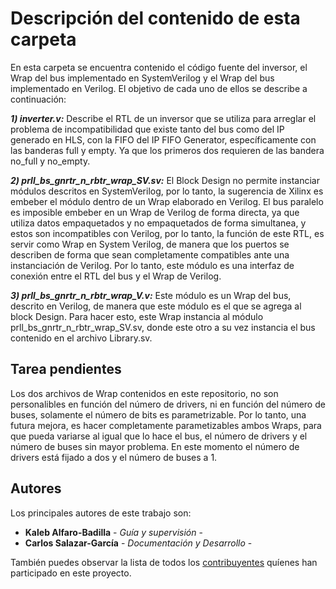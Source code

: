 # Descripción del contenido de esta carpeta

En esta carpeta se encuentra contenido el código fuente del inversor, el Wrap del bus implementado en SystemVerilog y el Wrap del bus implementado en Verilog. El objetivo de cada uno de ellos se describe a continuación:

***1) inverter.v:*** Describe el RTL de un inversor que se utiliza para arreglar el problema de incompatibilidad que existe tanto del bus como del IP generado en HLS, con la FIFO del IP FIFO Generator, específicamente con las banderas full y empty. Ya que los primeros dos requieren de las bandera no_full y no_empty.

***2) prll_bs_gnrtr_n_rbtr_wrap_SV.sv:*** El Block Design no permite instanciar módulos descritos en SystemVerilog, por lo tanto, la sugerencia de Xilinx es embeber el módulo dentro de un Wrap elaborado en Verilog. El bus paralelo es imposible embeber en un Wrap de Verilog de forma directa, ya que utiliza datos empaquetados y no empaquetados de forma simultanea, y estos son incompatibles con Verilog, por lo tanto, la función de este RTL, es servir como Wrap en System Verilog, de manera que los puertos se describen de forma que sean completamente compatibles ante una instanciación de Verilog. Por lo tanto, este módulo es una interfaz de conexión entre el RTL del bus y el Wrap de Verilog.

***3) prll_bs_gnrtr_n_rbtr_wrap_V.v:*** Este módulo es un Wrap del bus, descrito en Verilog, de manera que este módulo es el que se agrega al block Design. Para hacer esto, este Wrap instancia al módulo  prll_bs_gnrtr_n_rbtr_wrap_SV.sv, donde este otro a su vez instancia el bus contenido en el archivo Library.sv.

## Tarea pendientes

Los dos archivos de Wrap contenidos en este repositorio, no son personalibles en función del número de drivers, ni en función del número de buses, solamente el número de bits es parametrizable. Por lo tanto, una futura mejora, es hacer completamente parametizables ambos Wraps, para que pueda variarse al igual que lo hace el bus, el número de drivers y el número de buses sin mayor problema. En este momento el número de drivers está fijado a dos y el número de buses a 1.


## Autores

Los principales autores de este trabajo son:

* **Kaleb Alfaro-Badilla** - *Guía y supervisión* - 
* **Carlos Salazar-García** - *Documentación y Desarrollo* -

También puedes observar la lista de todos los [contribuyentes](https://github.com/cadriansalazarg/InterfacesZynq/contributors) quíenes han participado en este proyecto. 
